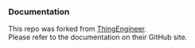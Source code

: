 ### Documentation

This repo was forked from [ThingEngineer](https://github.com/ThingEngineer/PHP-MySQLi-Database-Class).  
Please refer to the documentation on their GitHub site.